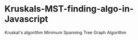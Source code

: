 # Kruskals-MST-finding-algo-in-Javascript
Kruskal's algorithm Minimum Spanning Tree Graph Algorithm
